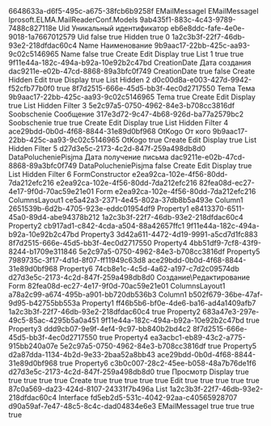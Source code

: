 ﻿<?xml version="1.0" encoding="utf-8"?>
<Entity xmlns:xsi="http://www.w3.org/2001/XMLSchema-instance" xmlns:xsd="http://www.w3.org/2001/XMLSchema">
  <Uid>6648633a-d6f5-495c-a675-38fcb6b9258f</Uid>
  <Name>EMailMessageI</Name>
  <DisplayName>EMailMessageI</DisplayName>
  <Namespace>Iprosoft.ELMA.MailReaderConf.Models</Namespace>
  <Properties>
    <PropertyMetadata xsi:type="EntityPropertyMetadata">
      <Uid>9ab435f1-883c-4c43-9789-7488c827118e</Uid>
      <Name>Uid</Name>
      <DisplayName>Уникальный идентификатор</DisplayName>
      <TypeUid>eb6e8ddc-fafe-4e0e-9018-1a7667012579</TypeUid>
      <Settings xsi:type="GuidSettings">
        <FieldName>Uid</FieldName>
      </Settings>
      <Nullable>false</Nullable>
      <IsSystem>true</IsSystem>
      <ViewSettings>
        <Attributes>
          <ViewAttribute>
            <Visibility>Hidden</Visibility>
            <ReadOnly>true</ReadOnly>
          </ViewAttribute>
        </Attributes>
      </ViewSettings>
      <Order>0</Order>
    </PropertyMetadata>
    <PropertyMetadata xsi:type="EntityPropertyMetadata">
      <Uid>1a2c3b3f-22f7-46db-93e2-218dfdac60c4</Uid>
      <Name>Name</Name>
      <DisplayName>Наименование</DisplayName>
      <TypeUid>9b9aac17-22bb-425c-aa93-9c02c5146965</TypeUid>
      <Settings xsi:type="StringSettings">
        <FieldName>Name</FieldName>
      </Settings>
      <Nullable>false</Nullable>
      <Required>true</Required>
      <ViewSettings>
        <Attributes>
          <ViewAttribute>
            <ViewType>Create</ViewType>
          </ViewAttribute>
          <ViewAttribute>
            <ViewType>Edit</ViewType>
          </ViewAttribute>
          <ViewAttribute>
            <ViewType>Display</ViewType>
            <ReadOnly>true</ReadOnly>
          </ViewAttribute>
          <ViewAttribute>
            <ViewType>List</ViewType>
          </ViewAttribute>
        </Attributes>
      </ViewSettings>
      <Order>1</Order>
      <InFastSearch>true</InFastSearch>
      <Filterable>true</Filterable>
    </PropertyMetadata>
    <PropertyMetadata xsi:type="EntityPropertyMetadata">
      <Uid>9f11e44a-182c-494a-b92a-10e92b2c47bd</Uid>
      <Name>CreationDate</Name>
      <DisplayName>Дата создания</DisplayName>
      <TypeUid>dac9211e-e02b-47cd-8868-89a3bfc0f749</TypeUid>
      <Settings xsi:type="DateTimeSettings">
        <FieldName>CreationDate</FieldName>
        <SetCurrentDate>true</SetCurrentDate>
      </Settings>
      <Nullable>false</Nullable>
      <ViewSettings>
        <Attributes>
          <ViewAttribute>
            <ViewType>Create</ViewType>
            <Visibility>Hidden</Visibility>
          </ViewAttribute>
          <ViewAttribute>
            <ViewType>Edit</ViewType>
            <ReadOnly>true</ReadOnly>
          </ViewAttribute>
          <ViewAttribute>
            <ViewType>Display</ViewType>
            <ReadOnly>true</ReadOnly>
          </ViewAttribute>
          <ViewAttribute>
            <ViewType>List</ViewType>
            <Visibility>Hidden</Visibility>
          </ViewAttribute>
        </Attributes>
      </ViewSettings>
      <Order>2</Order>
      <Handlers>
        <PropertyHandlerInfo>
          <HandlerUid>d0c00d8a-e003-427d-9942-f52cfb77b0f0</HandlerUid>
        </PropertyHandlerInfo>
      </Handlers>
      <Filterable>true</Filterable>
    </PropertyMetadata>
    <PropertyMetadata xsi:type="EntityPropertyMetadata">
      <Uid>8f7d2515-666e-45d5-bb3f-4ec0d2717550</Uid>
      <Name>Tema</Name>
      <DisplayName>Тема</DisplayName>
      <TypeUid>9b9aac17-22bb-425c-aa93-9c02c5146965</TypeUid>
      <Settings xsi:type="StringSettings">
        <FieldName>Tema</FieldName>
      </Settings>
      <Nullable>true</Nullable>
      <ViewSettings>
        <Attributes>
          <ViewAttribute>
            <ViewType>Create</ViewType>
          </ViewAttribute>
          <ViewAttribute>
            <ViewType>Edit</ViewType>
          </ViewAttribute>
          <ViewAttribute>
            <ViewType>Display</ViewType>
            <ReadOnly>true</ReadOnly>
          </ViewAttribute>
          <ViewAttribute>
            <ViewType>List</ViewType>
            <Visibility>Hidden</Visibility>
          </ViewAttribute>
          <ViewAttribute>
            <ViewType>Filter</ViewType>
          </ViewAttribute>
        </Attributes>
      </ViewSettings>
      <Order>3</Order>
    </PropertyMetadata>
    <PropertyMetadata xsi:type="EntityPropertyMetadata">
      <Uid>5e2c97a5-0750-4962-84e3-b708cc3816df</Uid>
      <Name>Soobschenie</Name>
      <DisplayName>Сообщение</DisplayName>
      <TypeUid>317e3d72-9c47-4b68-926d-ba77a2579bc2</TypeUid>
      <Settings xsi:type="TextSettings">
        <FieldName>Soobschenie</FieldName>
        <MultiLine>true</MultiLine>
      </Settings>
      <Nullable>true</Nullable>
      <ViewSettings>
        <Attributes>
          <ViewAttribute>
            <ViewType>Create</ViewType>
          </ViewAttribute>
          <ViewAttribute>
            <ViewType>Edit</ViewType>
          </ViewAttribute>
          <ViewAttribute>
            <ViewType>Display</ViewType>
            <ReadOnly>true</ReadOnly>
          </ViewAttribute>
          <ViewAttribute>
            <ViewType>List</ViewType>
            <Visibility>Hidden</Visibility>
          </ViewAttribute>
          <ViewAttribute>
            <ViewType>Filter</ViewType>
          </ViewAttribute>
        </Attributes>
      </ViewSettings>
      <Order>4</Order>
    </PropertyMetadata>
    <PropertyMetadata xsi:type="EntityPropertyMetadata">
      <Uid>ace29bdd-0b0d-4f68-8844-31e89d0bf968</Uid>
      <Name>OtKogo</Name>
      <DisplayName>От кого</DisplayName>
      <TypeUid>9b9aac17-22bb-425c-aa93-9c02c5146965</TypeUid>
      <Settings xsi:type="StringSettings">
        <FieldName>OtKogo</FieldName>
      </Settings>
      <Nullable>true</Nullable>
      <ViewSettings>
        <Attributes>
          <ViewAttribute>
            <ViewType>Create</ViewType>
          </ViewAttribute>
          <ViewAttribute>
            <ViewType>Edit</ViewType>
          </ViewAttribute>
          <ViewAttribute>
            <ViewType>Display</ViewType>
            <ReadOnly>true</ReadOnly>
          </ViewAttribute>
          <ViewAttribute>
            <ViewType>List</ViewType>
            <Visibility>Hidden</Visibility>
          </ViewAttribute>
          <ViewAttribute>
            <ViewType>Filter</ViewType>
          </ViewAttribute>
        </Attributes>
      </ViewSettings>
      <Order>5</Order>
    </PropertyMetadata>
    <PropertyMetadata xsi:type="EntityPropertyMetadata">
      <Uid>d27d3e5c-2173-4c2d-847f-259a498db8d0</Uid>
      <Name>DataPolucheniePisjma</Name>
      <DisplayName>Дата получение письма</DisplayName>
      <TypeUid>dac9211e-e02b-47cd-8868-89a3bfc0f749</TypeUid>
      <Settings xsi:type="DateTimeSettings">
        <FieldName>DataPolucheniePisjma</FieldName>
      </Settings>
      <Nullable>false</Nullable>
      <ViewSettings>
        <Attributes>
          <ViewAttribute>
            <ViewType>Create</ViewType>
          </ViewAttribute>
          <ViewAttribute>
            <ViewType>Edit</ViewType>
          </ViewAttribute>
          <ViewAttribute>
            <ViewType>Display</ViewType>
            <ReadOnly>true</ReadOnly>
          </ViewAttribute>
          <ViewAttribute>
            <ViewType>List</ViewType>
            <Visibility>Hidden</Visibility>
          </ViewAttribute>
          <ViewAttribute>
            <ViewType>Filter</ViewType>
          </ViewAttribute>
        </Attributes>
      </ViewSettings>
      <Order>6</Order>
    </PropertyMetadata>
  </Properties>
  <FormsScheme>FormConstructor</FormsScheme>
  <DefaultForms>
    <CreateUid>e2ea92ca-102e-4f56-80dd-7da212efc216</CreateUid>
    <EditUid>e2ea92ca-102e-4f56-80dd-7da212efc216</EditUid>
    <DisplayUid>82fea08d-ec27-4e17-9f0d-70ac59e21e01</DisplayUid>
  </DefaultForms>
  <Forms>
    <FormViewItem>
      <Name>Form</Name>
      <Uid>e2ea92ca-102e-4f56-80dd-7da212efc216</Uid>
      <Items>
        <RootViewItem xsi:type="ColumnsLayoutViewItem">
          <Name>ColumnsLayout1</Name>
          <Uid>ce5a42a3-2371-4e45-802a-37db8b5a493e</Uid>
          <Items>
            <RootViewItem xsi:type="ColumnViewItem">
              <Name>Column1</Name>
              <Uid>2651539b-6d2b-4705-923e-eddc01954df9</Uid>
              <Items>
                <RootViewItem xsi:type="PropertyViewItem">
                  <Name>Property1</Name>
                  <Uid>e8413370-6511-45a0-89d4-abe94378b212</Uid>
                  <Property>1a2c3b3f-22f7-46db-93e2-218dfdac60c4</Property>
                  <Attributes />
                </RootViewItem>
                <RootViewItem xsi:type="PropertyViewItem">
                  <Name>Property2</Name>
                  <Uid>cb917ad1-c842-4cda-a504-88a42657ffc1</Uid>
                  <Property>9f11e44a-182c-494a-b92a-10e92b2c47bd</Property>
                  <Attributes />
                </RootViewItem>
                <RootViewItem xsi:type="PropertyViewItem">
                  <Name>Property3</Name>
                  <Uid>3d42a611-4472-4d19-9991-a5cd7d1fc883</Uid>
                  <Property>8f7d2515-666e-45d5-bb3f-4ec0d2717550</Property>
                  <Attributes />
                </RootViewItem>
                <RootViewItem xsi:type="PropertyViewItem">
                  <Name>Property4</Name>
                  <Uid>4bb51df9-7cf8-43f9-8244-b1709e311846</Uid>
                  <Property>5e2c97a5-0750-4962-84e3-b708cc3816df</Property>
                  <Attributes />
                </RootViewItem>
                <RootViewItem xsi:type="PropertyViewItem">
                  <Name>Property5</Name>
                  <Uid>7989735c-3f17-4d1d-8f07-ff11949c63d8</Uid>
                  <Property>ace29bdd-0b0d-4f68-8844-31e89d0bf968</Property>
                  <Attributes />
                </RootViewItem>
                <RootViewItem xsi:type="PropertyViewItem">
                  <Name>Property6</Name>
                  <Uid>74cb8e1c-4c5d-4a62-a197-c7d2c09574db</Uid>
                  <Property>d27d3e5c-2173-4c2d-847f-259a498db8d0</Property>
                  <Attributes />
                </RootViewItem>
              </Items>
            </RootViewItem>
          </Items>
        </RootViewItem>
      </Items>
      <DisplayName>Создание\Редактирование</DisplayName>
    </FormViewItem>
    <FormViewItem>
      <Name>Form</Name>
      <Uid>82fea08d-ec27-4e17-9f0d-70ac59e21e01</Uid>
      <Items>
        <RootViewItem xsi:type="ColumnsLayoutViewItem">
          <Name>ColumnsLayout1</Name>
          <Uid>a78a2c99-a674-495b-a901-bb720db536b3</Uid>
          <Items>
            <RootViewItem xsi:type="ColumnViewItem">
              <Name>Column1</Name>
              <Uid>b502f679-36be-47af-9d95-b42755bb553a</Uid>
              <Items>
                <RootViewItem xsi:type="PropertyViewItem">
                  <Name>Property1</Name>
                  <Uid>ff46b5b6-bf0e-4de6-ba16-ad4a1409afb7</Uid>
                  <Property>1a2c3b3f-22f7-46db-93e2-218dfdac60c4</Property>
                  <Attributes>
                    <ReadOnly>true</ReadOnly>
                  </Attributes>
                </RootViewItem>
                <RootViewItem xsi:type="PropertyViewItem">
                  <Name>Property2</Name>
                  <Uid>683a47e3-297e-49c5-85ac-4295b5a0a451</Uid>
                  <Property>9f11e44a-182c-494a-b92a-10e92b2c47bd</Property>
                  <Attributes>
                    <ReadOnly>true</ReadOnly>
                  </Attributes>
                </RootViewItem>
                <RootViewItem xsi:type="PropertyViewItem">
                  <Name>Property3</Name>
                  <Uid>ddd9cb07-9e9f-4ef4-9c97-bb840b2bd4c2</Uid>
                  <Property>8f7d2515-666e-45d5-bb3f-4ec0d2717550</Property>
                  <Attributes>
                    <ReadOnly>true</ReadOnly>
                  </Attributes>
                </RootViewItem>
                <RootViewItem xsi:type="PropertyViewItem">
                  <Name>Property4</Name>
                  <Uid>ea3acbc1-eb89-43c2-a775-915bb240a07e</Uid>
                  <Property>5e2c97a5-0750-4962-84e3-b708cc3816df</Property>
                  <Attributes>
                    <ReadOnly>true</ReadOnly>
                  </Attributes>
                </RootViewItem>
                <RootViewItem xsi:type="PropertyViewItem">
                  <Name>Property5</Name>
                  <Uid>d2a87dda-1134-4b2d-9e33-2baa52a8bb43</Uid>
                  <Property>ace29bdd-0b0d-4f68-8844-31e89d0bf968</Property>
                  <Attributes>
                    <ReadOnly>true</ReadOnly>
                  </Attributes>
                </RootViewItem>
                <RootViewItem xsi:type="PropertyViewItem">
                  <Name>Property6</Name>
                  <Uid>c3b0c007-28c2-45ee-b058-48a7b76de1f6</Uid>
                  <Property>d27d3e5c-2173-4c2d-847f-259a498db8d0</Property>
                  <Attributes>
                    <ReadOnly>true</ReadOnly>
                  </Attributes>
                </RootViewItem>
              </Items>
            </RootViewItem>
          </Items>
        </RootViewItem>
      </Items>
      <DisplayName>Просмотр</DisplayName>
    </FormViewItem>
  </Forms>
  <FormViews>
    <FormView>
      <ViewType>Display</ViewType>
      <CanUseCommonView>true</CanUseCommonView>
      <CanUseCommonRazorView>true</CanUseCommonRazorView>
      <CanUseTabView>true</CanUseTabView>
      <CanUseTabRazorView>true</CanUseTabRazorView>
      <ViewInCommon>true</ViewInCommon>
    </FormView>
    <FormView>
      <ViewType>Create</ViewType>
      <CanUseCommonView>true</CanUseCommonView>
      <CanUseCommonRazorView>true</CanUseCommonRazorView>
      <CanUseTabView>true</CanUseTabView>
      <CanUseTabRazorView>true</CanUseTabRazorView>
      <ViewInCommon>true</ViewInCommon>
    </FormView>
    <FormView>
      <ViewType>Edit</ViewType>
      <CanUseCommonView>true</CanUseCommonView>
      <CanUseCommonRazorView>true</CanUseCommonRazorView>
      <CanUseTabView>true</CanUseTabView>
      <CanUseTabRazorView>true</CanUseTabRazorView>
      <ViewInCommon>true</ViewInCommon>
    </FormView>
  </FormViews>
  <TableViews>
    <TableView>
      <Uid>87c0a569-da23-424d-8107-24331f7b496a</Uid>
      <ViewType>List</ViewType>
    </TableView>
  </TableViews>
  <TitlePropertyUid>1a2c3b3f-22f7-46db-93e2-218dfdac60c4</TitlePropertyUid>
  <Type>Interface</Type>
  <ImplementationUid>fd5eb2d5-531c-4042-92aa-c40565928707</ImplementationUid>
  <IdTypeUid>d90a59af-7e47-48c5-8c4c-dad04834e6e3</IdTypeUid>
  <TableName>EMailMessageI</TableName>
  <IsSoftDeletable>true</IsSoftDeletable>
  <SaveHistory>true</SaveHistory>
  <ShowInCatalogList>true</ShowInCatalogList>
  <Filterable>true</Filterable>
  <Filter />
  <Actions />
</Entity>